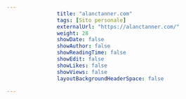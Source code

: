 ---
                title: "alanctanner.com"
                tags: [Sito personale]
                externalUrl: "https://alanctanner.com/"
                weight: 28
                showDate: false
                showAuthor: false
                showReadingTime: false
                showEdit: false
                showLikes: false
                showViews: false
                layoutBackgroundHeaderSpace: false
                ---

